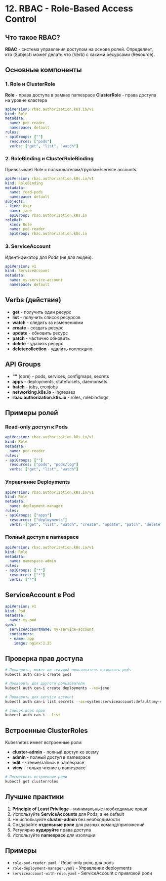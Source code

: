 # 12. RBAC - Role-Based Access Control

## Что такое RBAC?

**RBAC** - система управления доступом на основе ролей. Определяет, кто (Subject) может делать что (Verb) с какими ресурсами (Resource).

## Основные компоненты

### 1. Role и ClusterRole

**Role** - права доступа в рамках namespace
**ClusterRole** - права доступа на уровне кластера

```yaml
apiVersion: rbac.authorization.k8s.io/v1
kind: Role
metadata:
  name: pod-reader
  namespace: default
rules:
- apiGroups: [""]
  resources: ["pods"]
  verbs: ["get", "list", "watch"]
```

### 2. RoleBinding и ClusterRoleBinding

Привязывает Role к пользователям/группам/service accounts.

```yaml
apiVersion: rbac.authorization.k8s.io/v1
kind: RoleBinding
metadata:
  name: read-pods
  namespace: default
subjects:
- kind: User
  name: jane
  apiGroup: rbac.authorization.k8s.io
roleRef:
  kind: Role
  name: pod-reader
  apiGroup: rbac.authorization.k8s.io
```

### 3. ServiceAccount

Идентификатор для Pods (не для людей).

```yaml
apiVersion: v1
kind: ServiceAccount
metadata:
  name: my-service-account
  namespace: default
```

## Verbs (действия)

- **get** - получить один ресурс
- **list** - получить список ресурсов
- **watch** - следить за изменениями
- **create** - создать ресурс
- **update** - обновить ресурс
- **patch** - частично обновить
- **delete** - удалить ресурс
- **deletecollection** - удалить коллекцию

## API Groups

- **""** (core) - pods, services, configmaps, secrets
- **apps** - deployments, statefulsets, daemonsets
- **batch** - jobs, cronjobs
- **networking.k8s.io** - ingresses
- **rbac.authorization.k8s.io** - roles, rolebindings

## Примеры ролей

### Read-only доступ к Pods

```yaml
apiVersion: rbac.authorization.k8s.io/v1
kind: Role
metadata:
  name: pod-reader
rules:
- apiGroups: [""]
  resources: ["pods", "pods/log"]
  verbs: ["get", "list", "watch"]
```

### Управление Deployments

```yaml
apiVersion: rbac.authorization.k8s.io/v1
kind: Role
metadata:
  name: deployment-manager
rules:
- apiGroups: ["apps"]
  resources: ["deployments"]
  verbs: ["get", "list", "watch", "create", "update", "patch", "delete"]
```

### Полный доступ в namespace

```yaml
apiVersion: rbac.authorization.k8s.io/v1
kind: Role
metadata:
  name: namespace-admin
rules:
- apiGroups: ["*"]
  resources: ["*"]
  verbs: ["*"]
```

## ServiceAccount в Pod

```yaml
apiVersion: v1
kind: Pod
metadata:
  name: my-pod
spec:
  serviceAccountName: my-service-account
  containers:
  - name: app
    image: nginx:1.25
```

## Проверка прав доступа

```bash
# Проверить, может ли текущий пользователь создавать pods
kubectl auth can-i create pods

# Проверить для другого пользователя
kubectl auth can-i create deployments --as=jane

# Проверить для service account
kubectl auth can-i list secrets --as=system:serviceaccount:default:my-sa

# Список всех прав
kubectl auth can-i --list
```

## Встроенные ClusterRoles

Kubernetes имеет встроенные роли:
- **cluster-admin** - полный доступ ко всему
- **admin** - полный доступ в namespace
- **edit** - чтение/запись в namespace
- **view** - только чтение в namespace

```bash
# Посмотреть встроенные роли
kubectl get clusterroles
```

## Лучшие практики

1. **Principle of Least Privilege** - минимальные необходимые права
2. Используйте **ServiceAccounts** для Pods, а не default
3. Не используйте **cluster-admin** без необходимости
4. Создавайте **отдельные роли** для разных команд/приложений
5. Регулярно **аудируйте** права доступа
6. Используйте **namespace** для изоляции

## Примеры

- `role-pod-reader.yaml` - Read-only роль для pods
- `role-deployment-manager.yaml` - Управление deployments
- `serviceaccount-with-role.yaml` - ServiceAccount с привязкой роли

